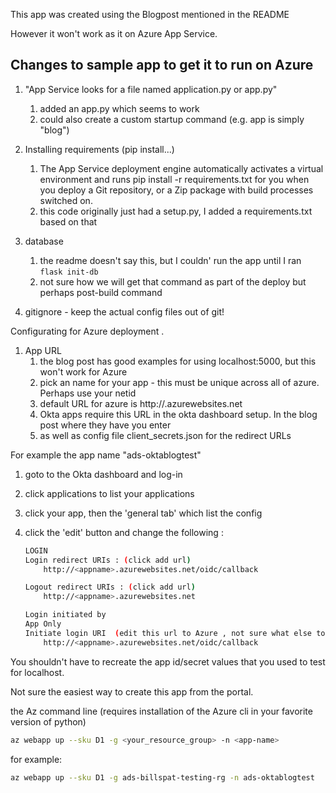 This app was created using the Blogpost mentioned in the README

However it won't work as it on Azure App Service. 

Changes to sample app to get it to run on Azure
---


1. "App Service looks for a file named application.py or app.py" 
    1. added an app.py which seems to work 
    1. could also create a custom startup command (e.g. app is simply "blog")
    
2. Installing requirements (pip install...)
    1. The App Service deployment engine automatically activates a virtual environment and runs pip install -r requirements.txt for you when you deploy a Git repository, or a Zip package with build processes switched on.
    2. this code originally just had a setup.py, I added a requirements.txt based on that


3. database
    1. the readme doesn't say this, but I couldn' run the app until I ran `flask init-db`
    1. not sure how we will get that command as part of the deploy but perhaps post-build command

4. gitignore - keep the actual config files out of git!

Configurating for Azure deployment
.     
1. App URL
    1. the blog post has good examples for using localhost:5000, but this won't work for Azure
    1. pick an name for your app - this must be unique across all of azure.  Perhaps use your netid
    1. default URL for azure is http://<appname>.azurewebsites.net
    1. Okta apps require this URL in the okta dashboard setup.  In the blog post where they have you enter
    1. as well as config file client_secrets.json for the redirect URLs

For example the app name "ads-oktablogtest"

1. goto to the Okta dashboard and log-in
2. click applications to list your applications
3. click your app, then the 'general tab' which list the config
4. click the 'edit' button and change the following : 

    ```bash
    LOGIN
    Login redirect URIs : (click add url)        
        http://<appname>.azurewebsites.net/oidc/callback	
    
    Logout redirect URIs : (click add url)
        http://<appname>.azurewebsites.net	

    Login initiated by  
    App Only
    Initiate login URI  (edit this url to Azure , not sure what else to put  )
        http://<appname>.azurewebsites.net/oidc/callback
    ```   

You shouldn't have to recreate the app id/secret values that you used to test for localhost.  

Not sure the easiest way to create this app from the portal. 

the Az command line (requires installation of the Azure cli in your favorite version of python)   

```bash
az webapp up --sku D1 -g <your_resource_group> -n <app-name>
```

for example: 

```bash
az webapp up --sku D1 -g ads-billspat-testing-rg -n ads-oktablogtest
```
